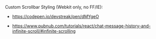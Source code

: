 Custom Scrollbar Styling (Webkit only, no FF/IE):

* https://codepen.io/devstreak/pen/dMYgeO

* https://www.pubnub.com/tutorials/react/chat-message-history-and-infinite-scroll/#infinite-scrolling
